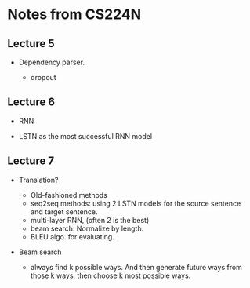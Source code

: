 Notes from CS224N
====

Lecture 5
----

- Dependency parser. 

    - dropout 




Lecture 6
----

* RNN

* LSTN as the most successful RNN model

Lecture 7
----

* Translation?
    - Old-fashioned methods
    - seq2seq methods: using 2 LSTN models for the source sentence and target sentence.
    - multi-layer RNN, (often 2 is the best)
    - beam search. Normalize by length.
    - BLEU algo. for evaluating.

* Beam search
    - always find k possible ways. And then generate future ways from those k ways, then choose k most possible ways.